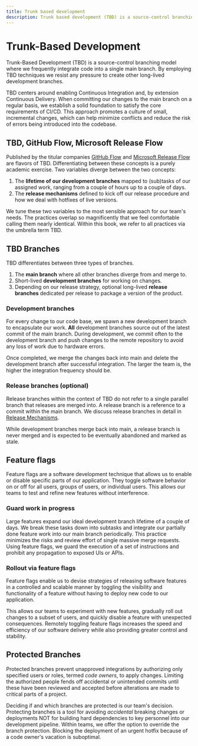 ```yaml
---
title: Trunk based development
description: Trunk based development (TBD) is a source-control branching model where we frequently integrate code into a single main branch. By employing TBD techniques we resist any pressure to create other long-lived development branches.
---
```


# Trunk-Based Development

Trunk-Based Development (TBD) is a source-control branching model where we frequently integrate code into a single main branch. By employing TBD techniques we resist any pressure to create other long-lived development branches.

TBD centers around enabling Continuous Integration and, by extension Continuous Delivery. When committing our changes to the main branch on a regular basis, we establish a solid foundation to satisfy the core requirements of CI/CD. This approach promotes a culture of small, incremental changes, which can help minimize conflicts and reduce the risk of errors being introduced into the codebase.

## TBD, GitHub Flow, Microsoft Release Flow

Published by the titular companies [GitHub Flow](https://docs.github.com/en/get-started/quickstart/github-flow) and [Microsoft Release Flow](https://devblogs.microsoft.com/devops/release-flow-how-we-do-branching-on-the-vsts-team/) are flavors of TBD. Differentiating between these concepts is a purely academic exercise. Two variables diverge between the two concepts:

1. The **lifetime of our development branches** mapped to (sub)tasks of our assigned work, ranging from a couple of hours up to a couple of days.
2. The **release mechanisms** defined to kick off our release procedure and how we deal with hotfixes of live versions.

We tune these two variables to the most sensible approach for our team's needs. The practices overlap so magnificently that we feel comfortable calling them nearly identical. Within this book, we refer to all practices via the umbrella term TBD.

## TBD Branches

TBD differentiates between three types of branches.

1. The **main branch** where all other branches diverge from and merge to.
2. Short-lived **development branches** for working on changes.
3. Depending on our release strategy, optional long-lived **release branches** dedicated per release to package a version of the product.

### Development branches

For every change to our code base, we spawn a new development branch to encapsulate our work. **All** development branches source out of the latest commit of the main branch. During development, we commit often to the development branch and push changes to the remote repository to avoid any loss of work due to hardware errors.

Once completed, we merge the changes back into main and delete the development branch after successful integration. The larger the team is, the higher the integration frequency should be.

### Release branches (optional)

Release branches within the context of TBD do not refer to a single parallel branch that releases are merged into. A release branch is a reference to a commit within the main branch. We discuss release branches in detail in [Release Mechanisms]().

While development branches merge back into main, a release branch is never merged and is expected to be <!-- vale write-good.Weasel = NO -->eventually<!-- vale write-good.Weasel = YES --> abandoned and marked as stale.

## Feature flags

Feature flags are a software development technique that allows us to enable or disable specific parts of our application. They toggle software behavior on or off for all users, groups of users, or individual users. This allows our teams to test and refine new features without interference.

### Guard work in progress

Large features expand our ideal development branch lifetime of a couple of days. We break these tasks down into subtasks and integrate our partially done feature work into our main branch periodically. This practice minimizes the risks and review effort of single massive merge requests. Using feature flags, we guard the execution of a set of instructions and prohibit any propagation to exposed UIs or APIs.

<!-- vale Vale.Terms = NO -->
### Rollout via feature flags
<!-- vale Vale.Terms = YES -->

Feature flags enable us to devise strategies of releasing software features in a controlled and scalable manner by toggling the visibility and functionality of a feature without having to deploy new code to our application.

This allows our teams to experiment with new features, gradually roll out changes to a subset of users, and quickly disable a feature with unexpected consequences. Remotely toggling feature flags increases the speed and efficiency of our software delivery while also providing greater control and stability.

## Protected Branches

Protected branches prevent unapproved integrations by authorizing <!-- vale write-good.Weasel = NO -->only<!-- vale write-good.Weasel = YES --> specified users or roles, termed *code owners*, to apply changes. Limiting the authorized people fends off accidental or unintended commits until these have been reviewed and accepted before alterations are made to critical parts of a project.

Deciding if and which branches are protected is our team's decision. Protecting branches is a tool for avoiding *accidental* breaking changes or deployments NOT for building hard dependencies to key personnel into our development pipeline. Within teams, we offer the option to override the branch protection. Blocking the deployment of an urgent hotfix because of a code owner's vacation is suboptimal.
